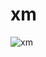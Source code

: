 # xm
![xm](https://lexica-serve-encoded-images.sharif.workers.dev/sm/ffc3ad13-28f9-48a3-b3f9-eb75aa066359)